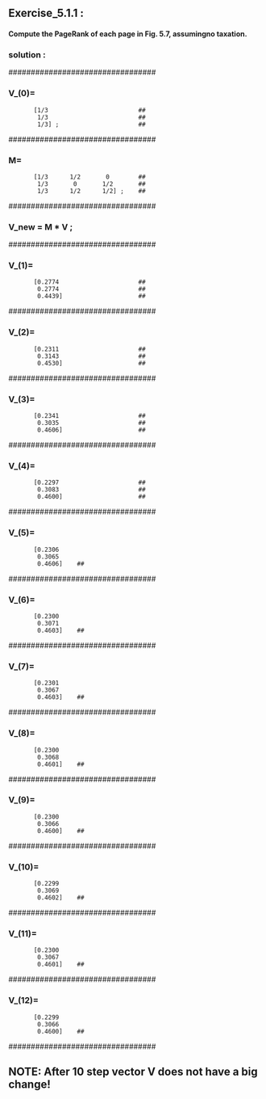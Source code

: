 ## Exercise_5.1.1 :

#### Compute the PageRank of each page in Fig. 5.7, assumingno taxation.

### solution :
#################################  
### V_(0)=                           
           [1/3                         ##
            1/3                         ##
            1/3] ;                      ##
#################################

### M=                                
           [1/3      1/2       0        ##
            1/3       0       1/2       ##
            1/3      1/2      1/2] ;    ##
#################################
### V_new = M * V ;                     ##
#################################
### V_(1)=                            
           [0.2774                      ##
            0.2774                      ##
            0.4439]                     ##
#################################
### V_(2)=                            
           [0.2311                      ##
            0.3143                      ##
            0.4530]                     ##
#################################
### V_(3)=                            
           [0.2341                      ##
            0.3035                      ##
            0.4606]                     ##
#################################
### V_(4)=                            
           [0.2297                      ##
            0.3083                      ##
            0.4600]                     ##
#################################
### V_(5)=                            
           [0.2306
            0.3065
            0.4606]    ##
#################################
### V_(6)=                            
           [0.2300
            0.3071
            0.4603]    ##
#################################
### V_(7)=                            
           [0.2301
            0.3067   
            0.4603]    ##
 #################################
### V_(8)=                          
           [0.2300
            0.3068
            0.4601]    ##
#################################
### V_(9)=                          
           [0.2300  
            0.3066  
            0.4600]    ##         
#################################
### V_(10)=                          
           [0.2299  
            0.3069  
            0.4602]    ##
#################################
### V_(11)=                          
           [0.2300  
            0.3067 
            0.4601]    ##
#################################
### V_(12)=                          
           [0.2299  
            0.3066  
            0.4600]    ##
#################################


## NOTE: After 10 step vector V does not have a big change!
